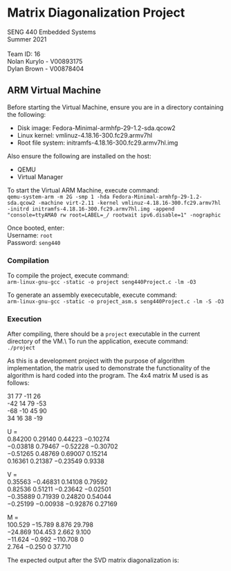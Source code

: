 # Matrix Diagonalization Project

SENG 440 Embedded Systems\
Summer 2021 \
\
Team ID: 16 \
Nolan Kurylo - V00893175 \
Dylan Brown - V00878404

## ARM Virtual Machine

Before starting the Virtual Machine, ensure you are in a directory containing the following:

-   Disk image: Fedora-Minimal-armhfp-29-1.2-sda.qcow2
-   Linux kernel: vmlinuz-4.18.16-300.fc29.armv7hl
-   Root file system: initramfs-4.18.16-300.fc29.armv7hl.img

Also ensure the following are installed on the host:

-   QEMU
-   Virtual Manager

To start the Virtual ARM Machine, execute command:\
`qemu-system-arm -m 2G -smp 1 -hda Fedora-Minimal-armhfp-29-1.2-sda.qcow2 -machine virt-2.11 -kernel vmlinuz-4.18.16-300.fc29.armv7hl -initrd initramfs-4.18.16-300.fc29.armv7hl.img -append "console=ttyAMA0 rw root=LABEL=_/ rootwait ipv6.disable=1" -nographic`

Once booted, enter:\
Username: `root`\
Password: `seng440`

### Compilation

To compile the project, execute command:\
`arm-linux-gnu-gcc -static -o project seng440Project.c -lm -O3`

To generate an assembly exececutable, execute command:\
`arm-linux-gnu-gcc -static -o project_asm.s seng440Project.c -lm -S -O3`

### Execution

After compiling, there should be a `project` executable in the current directory of the VM.\ 
To run the application, execute command:\
`./project`

As this is a development project with the purpose of algorithm implementation, the matrix used to demonstrate the functionality of the algorithm is hard coded into the program.
The 4x4 matrix M used is as follows:

31 77 -11 26 \
-42 14 79 -53 \
-68 -10 45 90 \
34 16 38 -19

U =\
0.84200 0.29140 0.44223 −0.10274 \
−0.03818 0.79467 −0.52228 −0.30702 \
−0.51265 0.48769 0.69007 0.15214 \
0.16361 0.21387 −0.23549 0.9338 

V =\
0.35563 −0.46831 0.14108 0.79592 \
0.82536 0.51211 −0.23642 −0.02501 \
−0.35889 0.71939 0.24820 0.54044 \
−0.25199 −0.00938 −0.92876 0.27169 

M =\
100.529 −15.789 8.876 29.798 \
−24.869 104.453 2.662 9.100 \
−11.624 −0.992 −110.708 0 \
2.764 −0.250 0 37.710 

The expected output after the SVD matrix diagonalization is:
